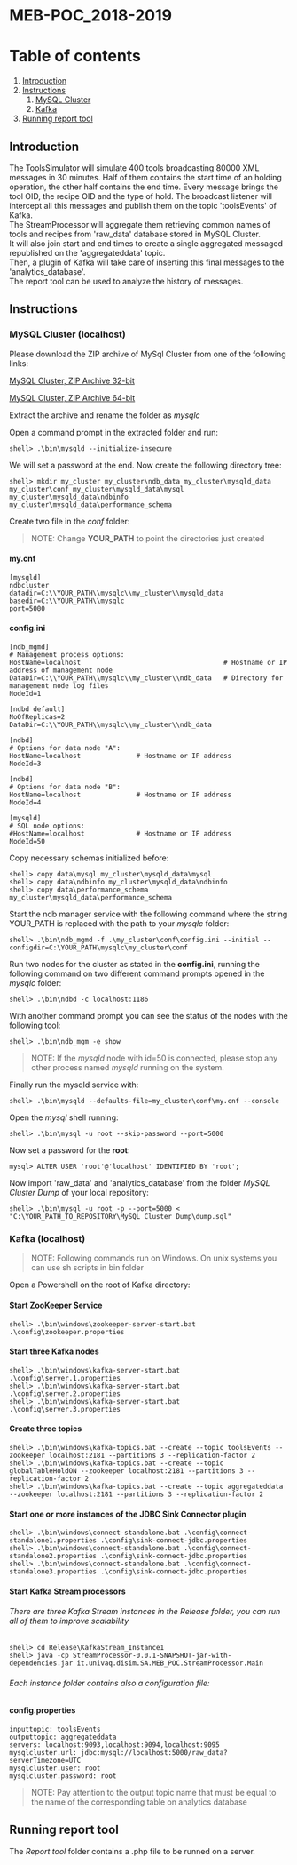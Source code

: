 # MEB-POC_2018-2019

# Table of contents
1. [Introduction](#introduction)
2. [Instructions](#instructions)
    1. [MySQL Cluster](#mysql)
    2. [Kafka](#kafka)
3. [Running report tool](#running)

## Introduction <a name="introduction"></a>
The ToolsSimulator will simulate 400 tools broadcasting 80000 XML messages in 30 minutes. Half of them contains the start time of an holding operation, the other half contains the end time. Every message brings the tool OID, the recipe OID and the type of hold.
The broadcast listener will intercept all this messages and publish them on the topic 'toolsEvents' of Kafka.   
The StreamProcessor will aggregate them retrieving common names of tools and recipes from 'raw_data' database stored in MySQL Cluster.  
It will also join start and end times to create a single aggregated messaged republished on the 'aggregateddata' topic.  
Then, a plugin of Kafka will take care of inserting this final messages to the 'analytics_database'.  
The report tool can be used to analyze the history of messages.

## Instructions <a name="instructions"></a>

### MySQL Cluster (localhost) <a name="mysql"></a>

Please download the ZIP archive of MySql Cluster from one of the following links:

[MySQL Cluster, ZIP Archive 32-bit](https://dev.mysql.com/downloads/file/?id=484007)

[MySQL Cluster, ZIP Archive 64-bit](https://dev.mysql.com/downloads/file/?id=484008)

Extract the archive and rename the folder as *mysqlc*

Open a command prompt in the extracted folder and run:

```
shell> .\bin\mysqld --initialize-insecure
```
We will set a password at the end. Now create the following directory tree:
```
shell> mkdir my_cluster my_cluster\ndb_data my_cluster\mysqld_data my_cluster\conf my_cluster\mysqld_data\mysql my_cluster\mysqld_data\ndbinfo my_cluster\mysqld_data\performance_schema
```
Create two file in the *conf* folder:
> NOTE: Change **YOUR_PATH** to point the directories just created

#### my.cnf
```
[mysqld]
ndbcluster
datadir=C:\\YOUR_PATH\\mysqlc\\my_cluster\\mysqld_data
basedir=C:\\YOUR_PATH\\mysqlc
port=5000
```
#### config.ini
```
[ndb_mgmd]
# Management process options:
HostName=localhost                                    # Hostname or IP address of management node
DataDir=C:\\YOUR_PATH\\mysqlc\\my_cluster\\ndb_data   # Directory for management node log files
NodeId=1

[ndbd default]
NoOfReplicas=2
DataDir=C:\\YOUR_PATH\\mysqlc\\my_cluster\\ndb_data

[ndbd]
# Options for data node "A":	
HostName=localhost              # Hostname or IP address
NodeId=3

[ndbd]
# Options for data node "B":
HostName=localhost              # Hostname or IP address
NodeId=4

[mysqld]
# SQL node options:
#HostName=localhost             # Hostname or IP address
NodeId=50
```
Copy necessary schemas initialized before:
```
shell> copy data\mysql my_cluster\mysqld_data\mysql
shell> copy data\ndbinfo my_cluster\mysqld_data\ndbinfo
shell> copy data\performance_schema my_cluster\mysqld_data\performance_schema
```
Start the ndb manager service with the following command where the string YOUR_PATH is replaced with the path to your *mysqlc* folder:
```
shell> .\bin\ndb_mgmd -f .\my_cluster\conf\config.ini --initial --configdir=C:\YOUR_PATH\mysqlc\my_cluster\conf
```

Run two nodes for the cluster as stated in the **config.ini**, running the following command on two different command prompts opened in the *mysqlc* folder:
```
shell> .\bin\ndbd -c localhost:1186
```
With another command prompt you can see the status of the nodes with the following tool:
```
shell> .\bin\ndb_mgm -e show
```
> NOTE: If the *mysqld* node with id=50 is connected, please stop any other process named *mysqld* running on the system. 

Finally run the mysqld service with:
```
shell> .\bin\mysqld --defaults-file=my_cluster\conf\my.cnf --console
```
Open the *mysql* shell running:
```
shell> .\bin\mysql -u root --skip-password --port=5000
```
Now set a password for the **root**:
```
mysql> ALTER USER 'root'@'localhost' IDENTIFIED BY 'root';
```
Now import 'raw_data' and 'analytics_database' from the folder *MySQL Cluster Dump* of your local repository:
```
shell> .\bin\mysql -u root -p --port=5000 < "C:\YOUR_PATH_TO_REPOSITORY\MySQL Cluster Dump\dump.sql"
```

### Kafka (localhost) <a name="kafka"></a>

> NOTE: Following commands run on Windows. On unix systems you can use sh scripts in bin folder 

Open a Powershell on the root of Kafka directory:

#### Start ZooKeeper Service

```
shell> .\bin\windows\zookeeper-server-start.bat .\config\zookeeper.properties
```
#### Start three Kafka nodes 

```
shell> .\bin\windows\kafka-server-start.bat .\config\server.1.properties
shell> .\bin\windows\kafka-server-start.bat .\config\server.2.properties
shell> .\bin\windows\kafka-server-start.bat .\config\server.3.properties
```
#### Create three topics

```
shell> .\bin\windows\kafka-topics.bat --create --topic toolsEvents --zookeeper localhost:2181 --partitions 3 --replication-factor 2
shell> .\bin\windows\kafka-topics.bat --create --topic globalTableHoldON --zookeeper localhost:2181 --partitions 3 --replication-factor 2
shell> .\bin\windows\kafka-topics.bat --create --topic aggregateddata --zookeeper localhost:2181 --partitions 3 --replication-factor 2
```
#### Start one or more instances of the JDBC Sink Connector plugin

```
shell> .\bin\windows\connect-standalone.bat .\config\connect-standalone1.properties .\config\sink-connect-jdbc.properties
shell> .\bin\windows\connect-standalone.bat .\config\connect-standalone2.properties .\config\sink-connect-jdbc.properties
shell> .\bin\windows\connect-standalone.bat .\config\connect-standalone3.properties .\config\sink-connect-jdbc.properties
```
#### Start Kafka Stream processors
###### There are three Kafka Stream instances in the Release folder, you can run all of them to improve scalability
```
shell> cd Release\KafkaStream_Instance1
shell> java -cp StreamProcessor-0.0.1-SNAPSHOT-jar-with-dependencies.jar it.univaq.disim.SA.MEB_POC.StreamProcessor.Main
```
###### Each instance folder contains also a configuration file:
#### config.properties
```
inputtopic: toolsEvents
outputtopic: aggregateddata
servers: localhost:9093,localhost:9094,localhost:9095
mysqlcluster.url: jdbc:mysql://localhost:5000/raw_data?serverTimezone=UTC
mysqlcluster.user: root
mysqlcluster.password: root
```
> NOTE: Pay attention to the output topic name that must be equal to the name of the corresponding table on analytics database
## Running report tool<a name="running"></a>
The *Report tool* folder contains a .php file to be runned on a server.
